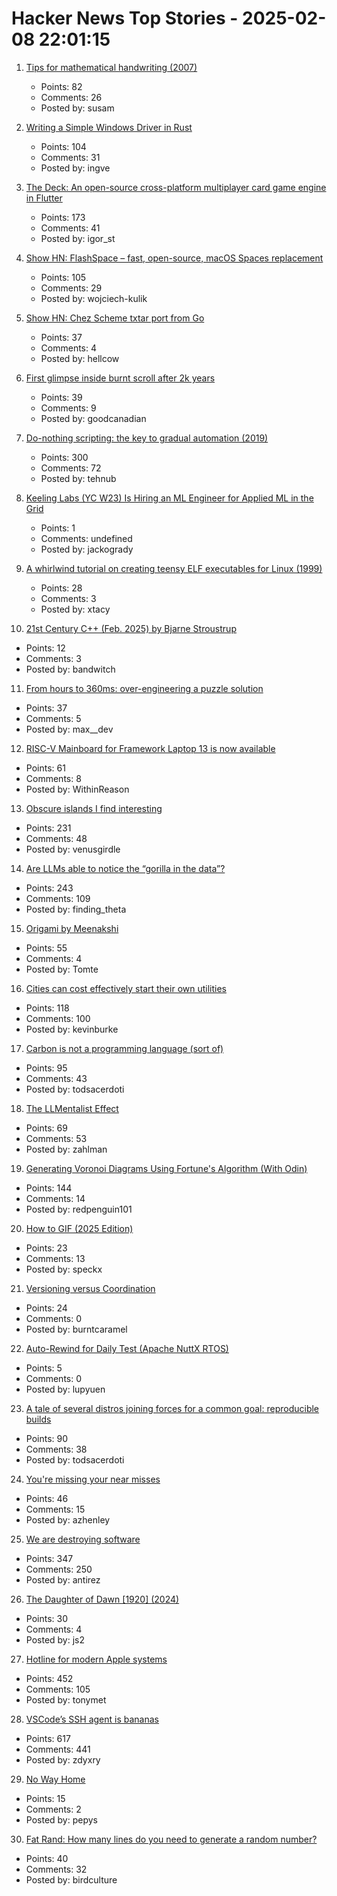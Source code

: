 # Hacker News Top Stories - 2025-02-08 22:01:15

1. [Tips for mathematical handwriting (2007)](https://johnkerl.org/doc/ortho/ortho.html)
   - Points: 82
   - Comments: 26
   - Posted by: susam

2. [Writing a Simple Windows Driver in Rust](https://scorpiosoftware.net/2025/02/08/writing-a-simple-driver-in-rust/)
   - Points: 104
   - Comments: 31
   - Posted by: ingve

3. [The Deck: An open-source cross-platform multiplayer card game engine in Flutter](https://github.com/xajik/thedeck)
   - Points: 173
   - Comments: 41
   - Posted by: igor_st

4. [Show HN: FlashSpace – fast, open-source, macOS Spaces replacement](https://github.com/wojciech-kulik/FlashSpace)
   - Points: 105
   - Comments: 29
   - Posted by: wojciech-kulik

5. [Show HN: Chez Scheme txtar port from Go](https://git.sr.ht/~egtann/txtar/)
   - Points: 37
   - Comments: 4
   - Posted by: hellcow

6. [First glimpse inside burnt scroll after 2k years](https://www.bbc.co.uk/news/articles/c5yvrq7dyg6o)
   - Points: 39
   - Comments: 9
   - Posted by: goodcanadian

7. [Do-nothing scripting: the key to gradual automation (2019)](https://blog.danslimmon.com/2019/07/15/do-nothing-scripting-the-key-to-gradual-automation/)
   - Points: 300
   - Comments: 72
   - Posted by: tehnub

8. [Keeling Labs (YC W23) Is Hiring an ML Engineer for Applied ML in the Grid](https://www.keelinglabs.com/jobs)
   - Points: 1
   - Comments: undefined
   - Posted by: jackogrady

9. [A whirlwind tutorial on creating teensy ELF executables for Linux (1999)](https://www.muppetlabs.com/~breadbox/software/tiny/teensy.html)
   - Points: 28
   - Comments: 3
   - Posted by: xtacy

10. [21st Century C++ (Feb. 2025) by Bjarne Stroustrup](https://cacm.acm.org/blogcacm/21st-century-c/)
   - Points: 12
   - Comments: 3
   - Posted by: bandwitch

11. [From hours to 360ms: over-engineering a puzzle solution](https://blog.danielh.cc/blog/puzzle)
   - Points: 37
   - Comments: 5
   - Posted by: max__dev

12. [RISC-V Mainboard for Framework Laptop 13 is now available](https://frame.work/gb/en/blog/risc-v-mainboard-for-framework-laptop-13-is-now-available)
   - Points: 61
   - Comments: 8
   - Posted by: WithinReason

13. [Obscure islands I find interesting](https://amanvir.com/obscure-islands)
   - Points: 231
   - Comments: 48
   - Posted by: venusgirdle

14. [Are LLMs able to notice the “gorilla in the data”?](https://chiraaggohel.com/posts/llms-eda/)
   - Points: 243
   - Comments: 109
   - Posted by: finding_theta

15. [Origami by Meenakshi](https://origamee.net/)
   - Points: 55
   - Comments: 4
   - Posted by: Tomte

16. [Cities can cost effectively start their own utilities](https://kevin.burke.dev/kevin/norcal-cities-new-utility/)
   - Points: 118
   - Comments: 100
   - Posted by: kevinburke

17. [Carbon is not a programming language (sort of)](https://herecomesthemoon.net/2025/02/carbon-is-not-a-language/)
   - Points: 95
   - Comments: 43
   - Posted by: todsacerdoti

18. [The LLMentalist Effect](https://softwarecrisis.dev/letters/llmentalist/)
   - Points: 69
   - Comments: 53
   - Posted by: zahlman

19. [Generating Voronoi Diagrams Using Fortune's Algorithm (With Odin)](https://redpenguin101.github.io/html/posts/2025_01_21_voronoi.html)
   - Points: 144
   - Comments: 14
   - Posted by: redpenguin101

20. [How to GIF (2025 Edition)](https://fullystacked.net/how-to-gif-2025/)
   - Points: 23
   - Comments: 13
   - Posted by: speckx

21. [Versioning versus Coordination](https://brooker.co.za/blog/2025/02/04/versioning.html)
   - Points: 24
   - Comments: 0
   - Posted by: burntcaramel

22. [Auto-Rewind for Daily Test (Apache NuttX RTOS)](https://lupyuen.org/articles/rewind.html)
   - Points: 5
   - Comments: 0
   - Posted by: lupyuen

23. [A tale of several distros joining forces for a common goal: reproducible builds](https://video.fosdem.org/2025/h1302/fosdem-2025-6479-a-tale-of-several-distros-joining-forces-for-a-common-goal-reproducible-builds.av1.webm)
   - Points: 90
   - Comments: 38
   - Posted by: todsacerdoti

24. [You're missing your near misses](https://surfingcomplexity.blog/2025/02/01/youre-missing-your-near-misses/)
   - Points: 46
   - Comments: 15
   - Posted by: azhenley

25. [We are destroying software](https://antirez.com/news/145)
   - Points: 347
   - Comments: 250
   - Posted by: antirez

26. [The Daughter of Dawn [1920] (2024)](https://www.afi.com/news/the-daughter-of-dawn-1920-afi-catalog-spotlight/)
   - Points: 30
   - Comments: 4
   - Posted by: js2

27. [Hotline for modern Apple systems](https://github.com/mierau/hotline)
   - Points: 452
   - Comments: 105
   - Posted by: tonymet

28. [VSCode’s SSH agent is bananas](https://fly.io/blog/vscode-ssh-wtf/)
   - Points: 617
   - Comments: 441
   - Posted by: zdyxry

29. [No Way Home](https://literaryreview.co.uk/no-way-home)
   - Points: 15
   - Comments: 2
   - Posted by: pepys

30. [Fat Rand: How many lines do you need to generate a random number?](https://lucumr.pocoo.org/2025/2/4/fat-rand/)
   - Points: 40
   - Comments: 32
   - Posted by: birdculture

